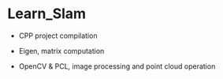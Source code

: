 # Learn_Slam

- CPP project compilation
- Eigen, matrix computation

- OpenCV & PCL, image processing and point cloud operation
